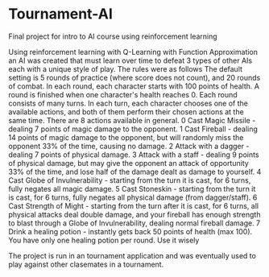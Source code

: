# Tournament-AI
Final project for intro to AI course using  reinforcement learning

Using reinforcement learning with Q-Learning with Function Approximation an AI was created that must learn over time to defeat 3 types of other AIs each with a unique style of play. 
The rules were as follows
The default setting is 5 rounds of practice (where score does not count), and 20 rounds of combat.
In each round, each character starts with 100 points of health. A round is finished when one character's health reaches 0.
Each round consists of many turns. In each turn, each character chooses one of the available actions, and both of them perform their chosen actions at the same time.
There are 8 actions available in general.
0 Cast Magic Missile - dealing 7 points of magic damage to the opponent.
1 Cast Fireball - dealing 14 points of magic damage to the opponent, but will randomly miss the opponent 33% of the time, causing no damage.
2 Attack with a dagger - dealing 7 points of physical damage.
3 Attack with a staff - dealing 9 points of physical damage, but may give the opponent an attack of opportunity 33% of the time, and lose half of the damage dealt as damage to yourself.
4 Cast Globe of Invulnerability - starting from the turn it is cast, for 6 turns, fully negates all magic damage.
5 Cast Stoneskin - starting from the turn it is cast, for 6 turns, fully negates all physical damage (from dagger/staff).
6 Cast Strength of Might - starting from the turn after it is cast, for 6 turns, all physical attacks deal double damage, and your fireball has enough strength to blast through a Globe of Invulnerability, dealing normal fireball damage.
7 Drink a healing potion - instantly gets back 50 points of health (max 100). You have only one healing potion per round. Use it wisely

The project is run in an tournament application and was eventually used to play against other clasemates in a tournament. 
